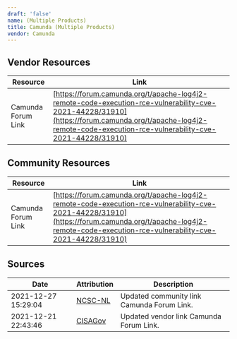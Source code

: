 ```yaml
---
draft: 'false'
name: (Multiple Products)
title: Camunda (Multiple Products)
vendor: Camunda
---
```


## Vendor Resources
| Resource | Link |
| --- | --- |
| Camunda Forum Link | [https://forum.camunda.org/t/apache-log4j2-remote-code-execution-rce-vulnerability-cve-2021-44228/31910](https://forum.camunda.org/t/apache-log4j2-remote-code-execution-rce-vulnerability-cve-2021-44228/31910) |

## Community Resources
| Resource | Link |
| --- | --- |
| Camunda Forum Link | [https://forum.camunda.org/t/apache-log4j2-remote-code-execution-rce-vulnerability-cve-2021-44228/31910](https://forum.camunda.org/t/apache-log4j2-remote-code-execution-rce-vulnerability-cve-2021-44228/31910) |


## Sources
| Date | Attribution | Description |
| --- | --- | --- |
| 2021-12-27 15:29:04 | [NCSC-NL](https://github.com/NCSC-NL/log4shell/blob/main/software/README.md) | Updated community link Camunda Forum Link.  |
| 2021-12-21 22:43:46 | [CISAGov](https://raw.githubusercontent.com/cisagov/log4j-affected-db/develop/README.md) | Updated vendor link Camunda Forum Link.  |
